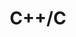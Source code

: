 ---
title: "C++/C"
layout: category
permalink: /categories/cpp/
author_profile: true
taxonomy: cpp
sidebar:
    nav: "sidebar"


---